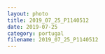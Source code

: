 ```yaml
---
layout: photo
title: 2019_07_25_P1140512
date: 2019-07-25
category: portugal
filename: 2019_07_25_P1140512
---
```

